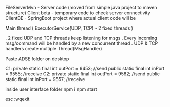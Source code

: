 FileServerMvn - Server code (moved from simple java project to maven structure)
Client beta - temporary code to check server connectivity
ClientBE - SpringBoot project where actual client code will be

Main thread (
	ExecutorService(UDP, TCP) - 2 fixed threads
)

. 2 fixed UDP and TCP threads keep listening for msgs 
. Every incoming msg/command will be handled by a new concurrent thread
. UDP & TCP handlers create multiple Thread(MsgHandler)


Paste ADSE folder on desktop

C1:
	private static final int outPort = 9453; //send
	public static final int inPort = 9555; //receive
C2:
	private static final int outPort = 9582; //send
	public static final int inPort = 9557; //receive


inside user interface folder
npm i
npm start

esc :wqexit
